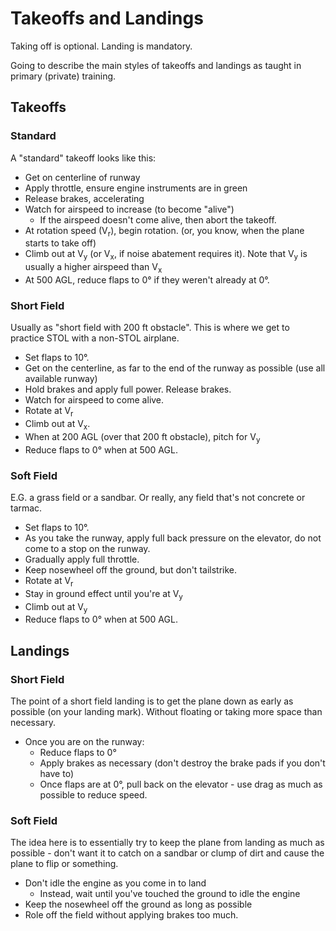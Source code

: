 # Takeoffs and Landings

Taking off is optional. Landing is mandatory.

Going to describe the main styles of takeoffs and landings as taught in primary (private) training.

## Takeoffs

### Standard

A "standard" takeoff looks like this:

- Get on centerline of runway
- Apply throttle, ensure engine instruments are in green
- Release brakes, accelerating
- Watch for airspeed to increase (to become "alive")
  - If the airspeed doesn't come alive, then abort the takeoff.
- At rotation speed (V<sub>r</sub>), begin rotation. (or, you know, when the plane starts to take off)
- Climb out at V<sub>y</sub> (or V<sub>x</sub>, if noise abatement requires it). Note that V<sub>y</sub> is usually a higher airspeed than V<sub>x</sub>
- At 500 AGL, reduce flaps to 0° if they weren't already at 0°.

### Short Field

Usually as "short field with 200 ft obstacle". This is where we get to practice STOL with a non-STOL airplane.

- Set flaps to 10°.
- Get on the centerline, as far to the end of the runway as possible (use all available runway)
- Hold brakes and apply full power. Release brakes.
- Watch for airspeed to come alive.
- Rotate at V<sub>r</sub>
- Climb out at V<sub>x</sub>.
- When at 200 AGL (over that 200 ft obstacle), pitch for V<sub>y</sub>
- Reduce flaps to 0° when at 500 AGL.

### Soft Field

E.G. a grass field or a sandbar. Or really, any field that's not concrete or tarmac.

- Set flaps to 10°.
- As you take the runway, apply full back pressure on the elevator, do not come to a stop on the runway.
- Gradually apply full throttle.
- Keep nosewheel off the ground, but don't tailstrike.
- Rotate at V<sub>r</sub>
- Stay in ground effect until you're at V<sub>y</sub>
- Climb out at V<sub>y</sub>
- Reduce flaps to 0° when at 500 AGL.

## Landings

### Short Field

The point of a short field landing is to get the plane down as early as possible (on your landing mark). Without floating or taking more space than necessary.

- Once you are on the runway:
  - Reduce flaps to 0°
  - Apply brakes as necessary (don't destroy the brake pads if you don't have to)
  - Once flaps are at 0°, pull back on the elevator - use drag as much as possible to reduce speed.

### Soft Field

The idea here is to essentially try to keep the plane from landing as much as possible - don't want it to catch on a sandbar or clump of dirt and cause the plane to flip or something.

- Don't idle the engine as you come in to land
  - Instead, wait until you've touched the ground to idle the engine
- Keep the nosewheel off the ground as long as possible
- Role off the field without applying brakes too much.
